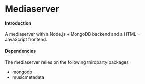Mediaserver
=============

#### Introduction
A mediaserver with a Node.js + MongoDB backend and a HTML + JavaScript frontend.

#### Dependencies
The mediaserver relies on the following thirdparty packages

* mongodb
* musicmetadata
